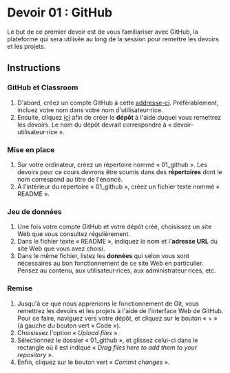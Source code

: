 # Devoir 01 : GitHub

Le but de ce premier devoir est de vous familiariser avec GitHub, la
plateforme qui sera utilisée au long de la session pour remettre les
devoirs et les projets.

## Instructions

### GitHub et Classroom

1.  D'abord, créez un compte GitHub à cette [addresse-ci][GitHub].
    Préférablement, incluez votre nom dans votre nom d'utilisateur·rice.
2.  Ensuite, cliquez [ici][Classroom] afin de créer le **dépôt** à
    l'aide duquel vous remettrez les devoirs. Le nom du dépôt devrait
    correspondre à « devoir-utilisateur·rice ».

[GitHub]: https://github.com/join
[Classroom]: https://classroom.github.com/a/pCxIapgP

### Mise en place

1.  Sur votre ordinateur, créez un répertoire nommé « 01_github ».
    Les devoirs pour ce cours devrons être soumis dans des
    **répertoires** dont le nom correspond au titre de l'énoncé.
2.  À l'intérieur du répertoire « 01_github », créez un fichier
    texte nommé « README ».

### Jeu de données

1.  Une fois votre compte GitHub et votre dépôt créé, choisissez
    un site Web que vous consultez régulièrement.
2.  Dans le fichier texte « README », indiquez le nom et l'**adresse
    URL** du site Web que vous avez choisi.
3.  Dans le même fichier, listez les **données** qui selon vous sont
    nécessaires au bon fonctionnement de ce site Web en particulier.
    Pensez au contenu, aux utilisateur·rices, aux administrateur·rices,
    etc.

### Remise

1.  Jusqu'à ce que nous apprenions le fonctionnement de Git, vous
    remettrez les devoirs et les projets à l'aide de l'interface Web de
    GitHub. Pour ce faire, naviguez vers votre dépôt, et cliquez sur
    le bouton « + » (à gauche du bouton vert « Code »).
2.  Choisissez l'option « *Upload files* ».
3.  Sélectionnez le dossier « 01_github », et glissez celui-ci
    dans le rectangle où il est indiqué « *Drag files here to add
    them to your repository* ».
4.  Enfin, cliquez sur le bouton vert « *Commit changes* ».
